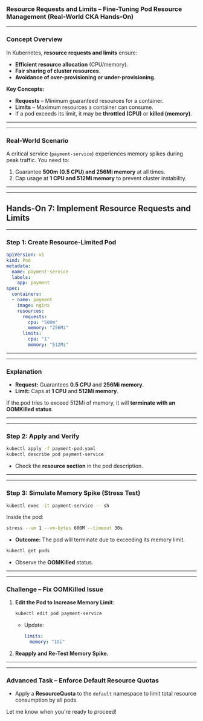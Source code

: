 ### **Resource Requests and Limits – Fine-Tuning Pod Resource Management (Real-World CKA Hands-On)**  

---

### **Concept Overview**  
In Kubernetes, **resource requests and limits** ensure:  
- **Efficient resource allocation** (CPU/memory).  
- **Fair sharing of cluster resources**.  
- **Avoidance of over-provisioning or under-provisioning**.  

**Key Concepts:**  
- **Requests** – Minimum guaranteed resources for a container.  
- **Limits** – Maximum resources a container can consume.  
- If a pod exceeds its limit, it may be **throttled (CPU)** or **killed (memory)**.  

---

---

### **Real-World Scenario**  
A critical service (`payment-service`) experiences memory spikes during peak traffic. You need to:  
1. Guarantee **500m (0.5 CPU) and 256Mi memory** at all times.  
2. Cap usage at **1 CPU and 512Mi memory** to prevent cluster instability.  

---

---

## **Hands-On 7: Implement Resource Requests and Limits**  

---

### **Step 1: Create Resource-Limited Pod**  

```yaml
apiVersion: v1
kind: Pod
metadata:
  name: payment-service
  labels:
    app: payment
spec:
  containers:
  - name: payment
    image: nginx
    resources:
      requests:
        cpu: "500m"
        memory: "256Mi"
      limits:
        cpu: "1"
        memory: "512Mi"
```

---

---

### **Explanation**  
- **Request:** Guarantees **0.5 CPU** and **256Mi memory**.  
- **Limit:** Caps at **1 CPU** and **512Mi memory**.  

If the pod tries to exceed 512Mi of memory, it will **terminate with an OOMKilled status**.  

---

---

### **Step 2: Apply and Verify**  

```bash
kubectl apply -f payment-pod.yaml
kubectl describe pod payment-service
```
- Check the **resource section** in the pod description.  

---

---

### **Step 3: Simulate Memory Spike (Stress Test)**  

```bash
kubectl exec -it payment-service -- sh
```
Inside the pod:  
```bash
stress --vm 1 --vm-bytes 600M --timeout 30s
```
- **Outcome:** The pod will terminate due to exceeding its memory limit.  

```bash
kubectl get pods
```
- Observe the **OOMKilled** status.  

---

---

### **Challenge – Fix OOMKilled Issue**  
1. **Edit the Pod to Increase Memory Limit**:  
   ```bash
   kubectl edit pod payment-service
   ```  
   - Update:  
     ```yaml
     limits:
       memory: "1Gi"
     ```  
2. **Reapply and Re-Test Memory Spike.**  

---

---

### **Advanced Task – Enforce Default Resource Quotas**  
- Apply a **ResourceQuota** to the `default` namespace to limit total resource consumption by all pods.  

Let me know when you're ready to proceed!
